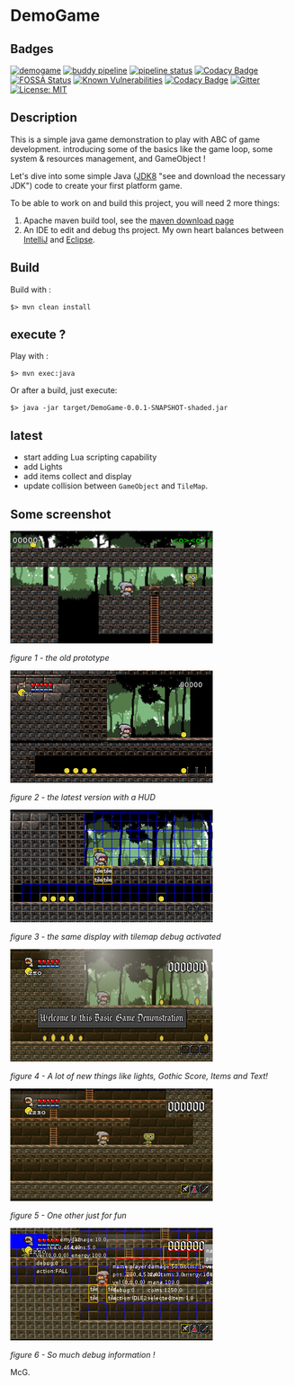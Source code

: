 # DemoGame

## Badges

[![demogame](https://api.travis-ci.org/mcgivrer/demogame.svg?branch=develop)](https://travis-ci.org/mcgivrer/demogame "visit Travis-CI demogame project build page") [![buddy pipeline](https://app.buddy.works/fredericdelorme/demogame/pipelines/pipeline/249436/badge.svg?token=6e56cd1e4c9dade69701affc7c6749e45b72ca1f7047a4594e2b90d669035b3f "buddy pipeline")](https://app.buddy.works/fredericdelorme/demogame/pipelines/pipeline/249436) [![pipeline status](https://framagit.org/mcgivrer/demogame/badges/develop/pipeline.svg)](https://framagit.org/mcgivrer/demogame/commits/develop) [![Codacy Badge](https://api.codacy.com/project/badge/Grade/631ddda85cc24966bd29b8c1fcba10c5)](https://www.codacy.com/manual/SnapGames/demogame?utm_source=github.com&amp;utm_medium=referral&amp;utm_content=mcgivrer/demogame&amp;utm_campaign=Badge_Grade "visit Codacy demogame project quality page") [![FOSSA Status](https://app.fossa.com/api/projects/git%2Bgithub.com%2Fmcgivrer%2Fdemogame.svg?type=shield)](https://app.fossa.com/projects/git%2Bgithub.com%2Fmcgivrer%2Fdemogame?ref=badge_shield) [![Known Vulnerabilities](https://snyk.io//test/github/mcgivrer/demogame/badge.svg?targetFile=pom.xml)](https://snyk.io//test/github/mcgivrer/demogame?targetFile=pom.xml) [![Codacy Badge](https://api.codacy.com/project/badge/Coverage/631ddda85cc24966bd29b8c1fcba10c5)](https://www.codacy.com/manual/SnapGames/demogame?utm_source=github.com&utm_medium=referral&utm_content=mcgivrer/demogame&utm_campaign=Badge_Coverage) [![Gitter](https://img.shields.io/gitter/room/mcgivrer/demogame?color=%23A57&logo=gitter&logoColor=%23CCC)](https://gitter.im/room/snapgames/demogame.git)  [![License: MIT](https://img.shields.io/badge/License-MIT-yellow.svg)](https://opensource.org/licenses/MIT) 

## Description

This is a simple java game demonstration to play with ABC of game development. introducing some of the basics like the game loop, some system & resources management, and GameObject !

Let's dive into some simple Java ([JDK8](https://www.oracle.com/technetwork/java/javase/downloads/jdk8-downloads-2133151.html) "see and download the necessary JDK") code to create your first platform game.

To be able to work on and build this project, you will need 2 more things:

1. Apache maven build tool, see the [maven download page](https://maven.apache.org/download.cgi "Download the maven release according to your OS/preferences")
2. An IDE to edit and debug ths project. My own heart balances between [IntelliJ](https://www.jetbrains.com/idea/download/ "Download IntelliJ Community edition") and [Eclipse](https://www.eclipse.org/downloads/packages/ "Download the Eclipse fundation IDE").

## Build

Build with :

    $> mvn clean install

## execute ?

Play with :

    $> mvn exec:java

Or after a build, just execute:

    $> java -jar target/DemoGame-0.0.1-SNAPSHOT-shaded.jar

## latest

- start adding Lua scripting capability
- add Lights
- add items collect and display
- update collision between `GameObject` and `TileMap`.


## Some screenshot

![Screenshot of the old demo](src/docs/images/screen-1.png "An old view of the prototype !")

*figure 1 - the old prototype*

![Screenshot of the core](src/docs/images/screen-2.png "A Good view of the latest prototype !")

*figure 2 - the latest version with a HUD*

![Tilemap debugging activated](src/docs/images/screen-3.png "Tilemap debugging activated")

*figure 3 - the same display with tilemap debug activated*

![A lot of new things like lights !](src/docs/images/screen-4.png "Adding lights and text")

*figure 4 - A lot of new things like lights, Gothic Score, Items and Text!*

![One other just for fun](src/docs/images/screen-5.png "One other just for fun")

*figure 5 - One other just for fun*

![So much debug information !](src/docs/images/screen-7.png "So much debug information !")

*figure 6 - So much debug information !*

McG.
